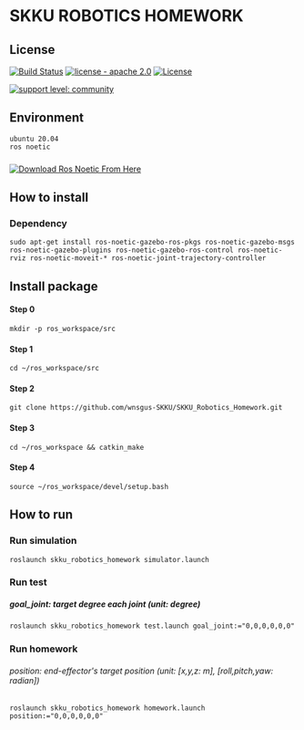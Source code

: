 # SKKU ROBOTICS HOMEWORK
## License
[![Build Status](http://build.ros.org/job/Kdev__universal_robot__ubuntu_xenial_amd64/badge/icon)](http://build.ros.org/job/Kdev__universal_robot__ubuntu_xenial_amd64)
[![license - apache 2.0](https://img.shields.io/:license-Apache%202.0-yellowgreen.svg)](https://opensource.org/licenses/Apache-2.0)
[![License](https://img.shields.io/badge/License-BSD%203--Clause-blue.svg)](https://opensource.org/licenses/BSD-3-Clause)

[![support level: community](https://img.shields.io/badge/support%20level-community-lightgray.png)](http://rosindustrial.org/news/2016/10/7/better-supporting-a-growing-ros-industrial-software-platform)
## Environment

    ubuntu 20.04
    ros noetic
 ###
 [![Download Ros Noetic From Here](https://www.google.com/imgres?imgurl=https%3A%2F%2Fvarhowto.com%2Fwp-content%2Fuploads%2F2020%2F05%2FHow-to-Install-ROS-Noetic-on-Ubuntu-20.04-1200x675.png&imgrefurl=https%3A%2F%2Fvarhowto.com%2Finstall-ros-noetic-ubuntu-20-04%2F&tbnid=D36BFELzJNbpTM&vet=12ahUKEwiE2NmQ4_j6AhVixIsBHesiCjMQMygBegUIARC5AQ..i&docid=yjp9pv185_asFM&w=1200&h=675&q=ros%20noetic&ved=2ahUKEwiE2NmQ4_j6AhVixIsBHesiCjMQMygBegUIARC5AQ)](http://wiki.ros.org/noetic/Installation/Ubuntu)
 

## How to install

### Dependency

    sudo apt-get install ros-noetic-gazebo-ros-pkgs ros-noetic-gazebo-msgs ros-noetic-gazebo-plugins ros-noetic-gazebo-ros-control ros-noetic-rviz ros-noetic-moveit-* ros-noetic-joint-trajectory-controller

## Install package
#### Step 0
    mkdir -p ros_workspace/src
#### Step 1
    cd ~/ros_workspace/src
#### Step 2
    git clone https://github.com/wnsgus-SKKU/SKKU_Robotics_Homework.git
#### Step 3
    cd ~/ros_workspace && catkin_make
#### Step 4
    source ~/ros_workspace/devel/setup.bash

## How to run

### Run simulation

    roslaunch skku_robotics_homework simulator.launch

### Run test

##### goal_joint: target degree each joint (unit: degree)
####
    roslaunch skku_robotics_homework test.launch goal_joint:="0,0,0,0,0,0"

### Run homework

###### position: end-effector's target position  (unit: [x,y,z: m], [roll,pitch,yaw: radian])
####
    roslaunch skku_robotics_homework homework.launch position:="0,0,0,0,0,0"



    

